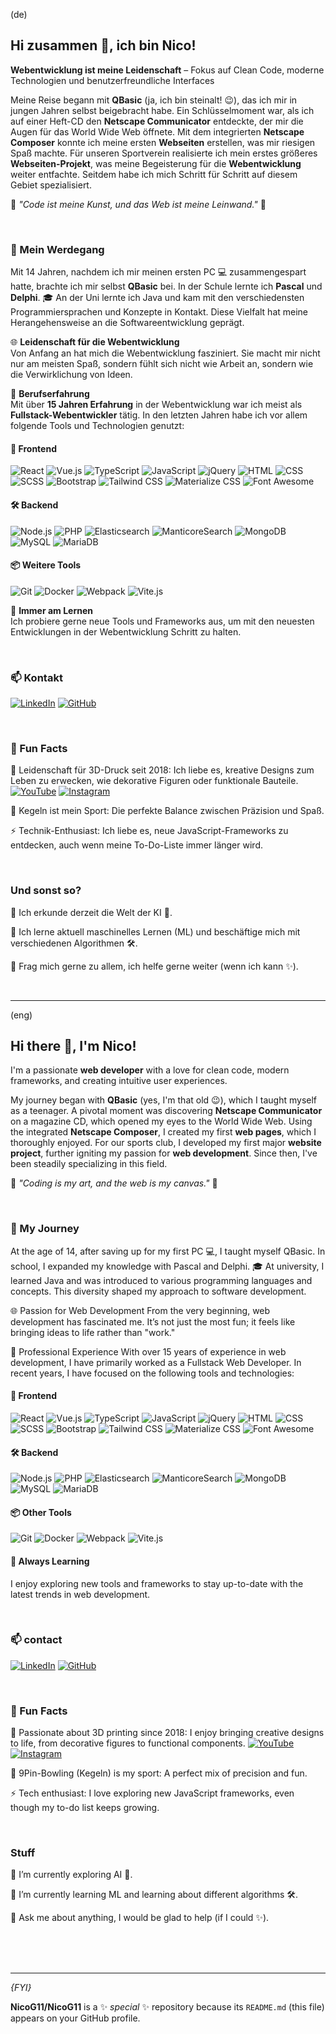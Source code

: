 (de)

## Hi zusammen 👋, ich bin Nico!

**Webentwicklung ist meine Leidenschaft** –  Fokus auf Clean Code, moderne Technologien und benutzerfreundliche Interfaces

Meine Reise begann mit **QBasic** (ja, ich bin steinalt! 😉), das ich mir in jungen Jahren selbst beigebracht habe. Ein Schlüsselmoment war, als ich auf einer Heft-CD den **Netscape Communicator** entdeckte, der mir die Augen für das World Wide Web öffnete. Mit dem integrierten **Netscape Composer** konnte ich meine ersten **Webseiten** erstellen, was mir riesigen Spaß machte. Für unseren Sportverein realisierte ich mein erstes größeres **Webseiten-Projekt**, was meine Begeisterung für die **Webentwicklung** weiter entfachte. 
Seitdem habe ich mich Schritt für Schritt auf diesem Gebiet spezialisiert.

🌟 _"Code ist meine Kunst, und das Web ist meine Leinwand."_ 🌟

<br>

### 🚀 Mein Werdegang

Mit 14 Jahren, nachdem ich mir meinen ersten PC 💻 zusammengespart hatte, brachte ich mir selbst **QBasic** bei. In der Schule lernte ich **Pascal** und **Delphi**.
🎓 An der Uni lernte ich Java und kam mit den verschiedensten Programmiersprachen und Konzepte in Kontakt. Diese Vielfalt hat meine Herangehensweise an die Softwareentwicklung geprägt.

🌐 **Leidenschaft für die Webentwicklung**  
Von Anfang an hat mich die Webentwicklung fasziniert. Sie macht mir nicht nur am meisten Spaß, sondern fühlt sich nicht wie Arbeit an, sondern wie die Verwirklichung von Ideen.

💼 **Berufserfahrung**  
Mit über **15 Jahren Erfahrung** in der Webentwicklung war ich meist als **Fullstack-Webentwickler** tätig. In den letzten Jahren habe ich vor allem folgende Tools und Technologien genutzt:

#### 🌟 **Frontend**  

![React](https://img.shields.io/badge/-React-61DAFB?logo=react&logoColor=white&style=flat-square) 
![Vue.js](https://img.shields.io/badge/-Vue.js-4FC08D?logo=vue.js&logoColor=white&style=flat-square) 
![TypeScript](https://img.shields.io/badge/-TypeScript-3178C6?logo=typescript&logoColor=white&style=flat-square) ![JavaScript](https://img.shields.io/badge/-JavaScript-F7DF1E?logo=javascript&logoColor=black&style=flat-square) ![jQuery](https://img.shields.io/badge/-jQuery-0769AD?logo=jquery&logoColor=white&style=flat-square) 
![HTML](https://img.shields.io/badge/-HTML5-E34F26?logo=html5&logoColor=white&style=flat-square)  ![CSS](https://img.shields.io/badge/-CSS3-1572B6?logo=css3&logoColor=white&style=flat-square)  ![SCSS](https://img.shields.io/badge/-SCSS-CC6699?logo=sass&logoColor=white&style=flat-square) ![Bootstrap](https://img.shields.io/badge/bootstrap-%23563D7C.svg?style=flat-square&logo=bootstrap&logoColor=white)
![Tailwind CSS](https://img.shields.io/badge/Tailwind_CSS-38B2AC?style=flat-square&logo=tailwind-css&logoColor=white)
![Materialize CSS](https://img.shields.io/badge/-materialize--css-ff69b4?style=flat-square&logo=materialize--css&logoColor=white)
![Font Awesome](https://img.shields.io/badge/Font_Awesome-339AF0?style=flat-square&logo=fontawesome&logoColor=white) 


#### 🛠️ **Backend**  
![Node.js](https://img.shields.io/badge/-Node.js-339933?logo=node.js&logoColor=white&style=flat-square) ![PHP](https://img.shields.io/badge/-PHP-777BB4?logo=php&logoColor=white&style=flat-square) ![Elasticsearch](https://img.shields.io/badge/-Elasticsearch-005571?logo=elasticsearch&logoColor=white&style=flat-square) ![ManticoreSearch](https://img.shields.io/badge/-ManticoreSearch-444444?style=flat-square) ![MongoDB](https://img.shields.io/badge/-MongoDB-47A248?logo=mongodb&logoColor=white&style=flat-square) ![MySQL](https://img.shields.io/badge/-MySQL-4479A1?logo=mysql&logoColor=white&style=flat-square)
![MariaDB](https://img.shields.io/badge/-MariaDB-003545?logo=mariadb&logoColor=white&style=flat-square)


#### 📦 **Weitere Tools**  
![Git](https://img.shields.io/badge/-Git-F05032?logo=git&logoColor=white&style=flat-square)  ![Docker](https://img.shields.io/badge/-Docker-2496ED?logo=docker&logoColor=white&style=flat-square)
![Webpack](https://img.shields.io/badge/-Webpack-8DD6F9?logo=webpack&logoColor=black&style=flat-square) ![Vite.js](https://img.shields.io/badge/-Vite.js-646CFF?logo=vite&logoColor=white&style=flat-square)  


🌱 **Immer am Lernen**  
Ich probiere gerne neue Tools und Frameworks aus, um mit den neuesten Entwicklungen in der Webentwicklung Schritt zu halten.

<br>

### 📫 Kontakt
[![LinkedIn](https://img.shields.io/badge/LinkedIn-000?style=flat&logoColor=blue&logo=linkedin)](https://www.linkedin.com/in/nico-grundmann-348b574a/)
[![GitHub](https://img.shields.io/badge/-GitHub-000?style=flat&logo=github)](https://www.github.com//NicoG11) 

<br>

### 🌈 Fun Facts

🚀 Leidenschaft für 3D-Druck seit 2018: Ich liebe es, kreative Designs zum Leben zu erwecken, wie dekorative Figuren oder funktionale Bauteile. [![YouTube](https://img.shields.io/badge/-YouTube-FF0000?logo=youtube&logoColor=white&style=flat-square)](https://www.youtube.com/@3Dprint_LayerFlowTech) 
[![Instagram](https://img.shields.io/badge/-Instagram-E4405F?logo=instagram&logoColor=white&style=flat-square)](https://www.instagram.com/3Dprint_LayerFlowTech)

🎳 Kegeln ist mein Sport: Die perfekte Balance zwischen Präzision und Spaß.

⚡ Technik-Enthusiast: Ich liebe es, neue JavaScript-Frameworks zu entdecken, auch wenn meine To-Do-Liste immer länger wird.

<br>

### Und sonst so?

🔭 Ich erkunde derzeit die Welt der KI 🚀.

🌱 Ich lerne aktuell maschinelles Lernen (ML) und beschäftige mich mit verschiedenen Algorithmen 🛠.

💬 Frag mich gerne zu allem, ich helfe gerne weiter (wenn ich kann ✨).


<br>

---
(eng)

## Hi there 👋, I'm Nico!

I'm a passionate **web developer** with a love for clean code, modern frameworks, and creating intuitive user experiences. 

My journey began with **QBasic** (yes, I'm that old 😉), which I taught myself as a teenager. A pivotal moment was discovering **Netscape Communicator** on a magazine CD, which opened my eyes to the World Wide Web. Using the integrated **Netscape Composer**, I created my first **web pages**, which I thoroughly enjoyed. For our sports club, I developed my first major **website project**, further igniting my passion for **web development**. Since then, I've been steadily specializing in this field.

🌟 _"Coding is my art, and the web is my canvas."_ 🌟


<br>

### 🚀 My Journey

At the age of 14, after saving up for my first PC 💻, I taught myself QBasic. In school, I expanded my knowledge with Pascal and Delphi.
🎓 At university, I learned Java and was introduced to various programming languages and concepts. This diversity shaped my approach to software development.

🌐 Passion for Web Development
From the very beginning, web development has fascinated me. It’s not just the most fun; it feels like bringing ideas to life rather than "work."

💼 Professional Experience
With over 15 years of experience in web development, I have primarily worked as a Fullstack Web Developer. In recent years, I have focused on the following tools and technologies:

#### 🌟 **Frontend**  
![React](https://img.shields.io/badge/-React-61DAFB?logo=react&logoColor=white&style=flat-square) 
![Vue.js](https://img.shields.io/badge/-Vue.js-4FC08D?logo=vue.js&logoColor=white&style=flat-square) 
![TypeScript](https://img.shields.io/badge/-TypeScript-3178C6?logo=typescript&logoColor=white&style=flat-square) ![JavaScript](https://img.shields.io/badge/-JavaScript-F7DF1E?logo=javascript&logoColor=black&style=flat-square) ![jQuery](https://img.shields.io/badge/-jQuery-0769AD?logo=jquery&logoColor=white&style=flat-square) 
![HTML](https://img.shields.io/badge/-HTML5-E34F26?logo=html5&logoColor=white&style=flat-square)  ![CSS](https://img.shields.io/badge/-CSS3-1572B6?logo=css3&logoColor=white&style=flat-square)  ![SCSS](https://img.shields.io/badge/-SCSS-CC6699?logo=sass&logoColor=white&style=flat-square) 
![Bootstrap](https://img.shields.io/badge/bootstrap-%23563D7C.svg?style=flat-square&logo=bootstrap&logoColor=white)
![Tailwind CSS](https://img.shields.io/badge/Tailwind_CSS-38B2AC?style=flat-square&logo=tailwind-css&logoColor=white)
![Materialize CSS](https://img.shields.io/badge/-materialize--css-ff69b4?style=flat-square&logo=materialize--css&logoColor=white)
![Font Awesome](https://img.shields.io/badge/Font_Awesome-339AF0?style=flat-square&logo=fontawesome&logoColor=white)

#### 🛠️ **Backend**  
![Node.js](https://img.shields.io/badge/-Node.js-339933?logo=node.js&logoColor=white&style=flat-square) ![PHP](https://img.shields.io/badge/-PHP-777BB4?logo=php&logoColor=white&style=flat-square) ![Elasticsearch](https://img.shields.io/badge/-Elasticsearch-005571?logo=elasticsearch&logoColor=white&style=flat-square) ![ManticoreSearch](https://img.shields.io/badge/-ManticoreSearch-444444?style=flat-square) ![MongoDB](https://img.shields.io/badge/-MongoDB-47A248?logo=mongodb&logoColor=white&style=flat-square) ![MySQL](https://img.shields.io/badge/-MySQL-4479A1?logo=mysql&logoColor=white&style=flat-square)
![MariaDB](https://img.shields.io/badge/-MariaDB-003545?logo=mariadb&logoColor=white&style=flat-square)


#### 📦 **Other Tools**  
![Git](https://img.shields.io/badge/-Git-F05032?logo=git&logoColor=white&style=flat-square)  ![Docker](https://img.shields.io/badge/-Docker-2496ED?logo=docker&logoColor=white&style=flat-square)
![Webpack](https://img.shields.io/badge/-Webpack-8DD6F9?logo=webpack&logoColor=black&style=flat-square) ![Vite.js](https://img.shields.io/badge/-Vite.js-646CFF?logo=vite&logoColor=white&style=flat-square)  


#### 🌱 Always Learning
I enjoy exploring new tools and frameworks to stay up-to-date with the latest trends in web development.

<br>

### 📫 contact
[![LinkedIn](https://img.shields.io/badge/LinkedIn-000?style=flat&logoColor=blue&logo=linkedin)](https://www.linkedin.com/in/nico-grundmann-348b574a/)
[![GitHub](https://img.shields.io/badge/-GitHub-000?style=flat&logo=github)](https://www.github.com//NicoG11) 

<br>

### 🌈 Fun Facts

🚀 Passionate about 3D printing since 2018: I enjoy bringing creative designs to life, from decorative figures to functional components. [![YouTube](https://img.shields.io/badge/-YouTube-FF0000?logo=youtube&logoColor=white&style=flat-square)](https://www.youtube.com/@3Dprint_LayerFlowTech) 
[![Instagram](https://img.shields.io/badge/-Instagram-E4405F?logo=instagram&logoColor=white&style=flat-square)](https://www.instagram.com/3Dprint_LayerFlowTech)

🎳 9Pin-Bowling (Kegeln) is my sport: A perfect mix of precision and fun.

⚡ Tech enthusiast: I love exploring new JavaScript frameworks, even though my to-do list keeps growing.

<br>

### Stuff

🔭 I’m currently exploring AI 🚀.

🌱 I’m currently learning ML and learning about different algorithms 🛠.

💬 Ask me about anything, I would be glad to help (if I could ✨).


<br>
<br>
<br>

--- 
*{FYI}*



**NicoG11/NicoG11** is a ✨ _special_ ✨ repository because its `README.md` (this file) appears on your GitHub profile.


